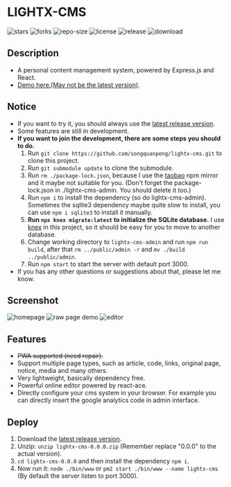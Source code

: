 # LIGHTX-CMS
![stars](https://img.shields.io/github/stars/songquanpeng/lightx-cms) ![forks](https://img.shields.io/github/forks/songquanpeng/lightx-cms) ![repo-size](https://img.shields.io/github/repo-size/songquanpeng/lightx-cms) ![license](https://img.shields.io/github/license/songquanpeng/lightx-cms) ![release](https://img.shields.io/github/v/release/songquanpeng/lightx-cms) ![download](https://img.shields.io/github/downloads/songquanpeng/lightx-cms/total)

## Description
+ A personal content management system, powered by Express.js and React.
+ [Demo here.(May not be the latest version)](https://iamazing.cn/).

## Notice
+ If you want to try it, you should always use the [latest release version](https://github.com/songquanpeng/lightx-cms/releases/latest).
+ Some features are still in development.
+ **If you want to join the development, there are some steps you should to do.**
    1. Run `git clone https://github.com/songquanpeng/lightx-cms.git` to clone this project.
    2. Run `git submodule update` to clone the submodule.
    3. Run `rm ./package-lock.json`, because I use the [taobao](https://registry.npm.taobao.org/) npm mirror and it maybe not suitable for you. (Don't forget the package-lock.json in ./lightx-cms-admin. You should delete it too.)
    4. Run `npm i` to install the dependency (so do lightx-cms-admin). Sometimes the sqlite3 dependency maybe quite slow to install, you can use `npm i sqlite3` to install it manually.
    5. **Run `npx knex migrate:latest` to initialize the SQLite database.** I use [knex](http://knexjs.org/) in this project, so it should be easy for you to move to another database.
    6. Change working directory to `lightx-cms-admin` and run `npm run build`, after that `rm ../public/admin -r` and `mv ./build ../public/admin`.
    6. Run `npm start` to start the server with default port 3000. 
+ If you has any other questions or suggestions about that, please let me know.

## Screenshot
![homepage](https://user-images.githubusercontent.com/39998050/76419552-7cbd7480-63db-11ea-86a3-b21f0e5ffbff.PNG)
![raw page demo](https://user-images.githubusercontent.com/39998050/76419566-80e99200-63db-11ea-8c59-63add4bcd971.PNG)
![editor](https://user-images.githubusercontent.com/39998050/76419533-75966680-63db-11ea-9f2b-1ba7ce1aed31.PNG)

## Features
+ ~~PWA supported (need repair).~~
+ Support multiple page types, such as article, code, links, original page, notice, media and many others.
+ Very lightweight, basically dependency free.
+ Powerful online editor powered by react-ace.
+ Directly configure your cms system in your browser. For example you can directly insert the google analytics code in admin interface.

## Deploy
1. Download the [latest release version](https://github.com/songquanpeng/lightx-cms/releases/latest).
2. Unzip: `unzip lightx-cms-0.0.0.zip` (Remember replace "0.0.0" to the actual version).
3. `cd lightx-cms-0.0.0` and then install the dependency `npm i`.
4. Now run it: `node ./bin/www` or `pm2 start ./bin/www --name lightx-cms` (By default the server listen to port 3000).
